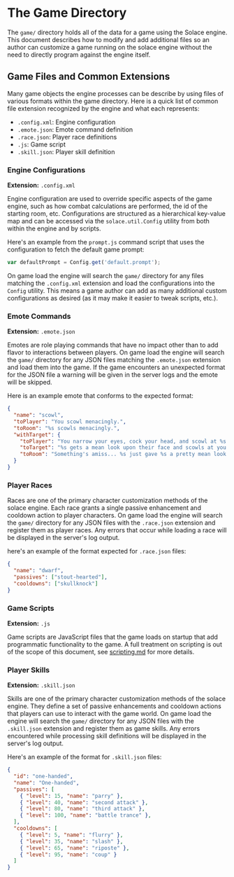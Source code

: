 # The Game Directory

The `game/` directory holds all of the data for a game using the Solace engine. This document describes
how to modify and add additional files so an author can customize a game running on the solace engine
without the need to directly program against the engine itself.

## Game Files and Common Extensions
Many game objects the engine processes can be describe by using files of various formats within the
game directory. Here is a quick list of common file extension recognized by the engine and what each
represents:

- `.config.xml`: Engine configuration
- `.emote.json`: Emote command definition
- `.race.json`: Player race definitions
- `.js`: Game script
- `.skill.json`: Player skill definition


### Engine Configurations

**Extension:** `.config.xml`

Engine configuration are used to override specific aspects of the game engine, such as how combat calculations are
performed, the id of the starting room, etc. Configurations are structured as a hierarchical key-value map and can
be accessed via the `solace.util.Config` utility from both within the engine and by scripts.

Here's an example from the `prompt.js` command script that uses the configuration to fetch the default game prompt:
```js
var defaultPrompt = Config.get('default.prompt');
```

On game load the engine will search the `game/` directory for any files matching the `.config.xml` extension and load
the configurations into the `Config` utility. This means a game author can add as many additional custom configurations
as desired (as it may make it easier to tweak scripts, etc.).

### Emote Commands

**Extension:** `.emote.json`

Emotes are role playing commands that have no impact other than to add flavor to interactions between players.
On game load the engine will search the `game/` directory for any JSON files matching the `.emote.json` extension
and load them into the game. If the game encounters an unexpected format for the JSON file a warning will be
given in the server logs and the emote will be skipped.

Here is an example emote that conforms to the expected format:
```json
{
  "name": "scowl",
  "toPlayer": "You scowl menacingly.",
  "toRoom": "%s scowls menacingly.",
  "withTarget": {
    "toPlayer": "You narrow your eyes, cock your head, and scowl at %s.",
    "toTarget": "%s gets a mean look upon their face and scowls at you.",
    "toRoom": "Something's amiss... %s just gave %s a pretty mean look."
  }
}
```

### Player Races
Races are one of the primary character customization methods of the solace engine. Each race grants a single passive
enhancement and cooldown action to player characters. On game load the engine will search the `game/` directory for any
JSON files with the `.race.json` extension and register them as player races. Any errors that occur while loading a
race will be displayed in the server's log output.

here's an example of the format expected for `.race.json` files:
```json
{
  "name": "dwarf",
  "passives": ["stout-hearted"],
  "cooldowns": ["skullknock"]
}
```

### Game Scripts

**Extension:** `.js`

Game scripts are JavaScript files that the game loads on startup that add programmatic functionality to the game.
A full treatment on scripting is out of the scope of this document, see [scripting.md](./scripting.md) for more
details.

### Player Skills

**Extension:** `.skill.json`

Skills are one of the primary character customization methods of the solace engine. They define a set of passive
enhancements and cooldown actions that players can use to interact with the game world. On game load the engine will
search the `game/` directory for any JSON files with the `.skill.json` extension and register them as game skills.
Any errors encountered while processing skill definitions will be displayed in the server's log output.

Here's an example of the format for `.skill.json` files:
```json
{
  "id": "one-handed",
  "name": "One-handed",
  "passives": [
    { "level": 15, "name": "parry" },
    { "level": 40, "name": "second attack" },
    { "level": 80, "name": "third attack" },
    { "level": 100, "name": "battle trance" },
  ],
  "cooldowns": [
    { "level": 5, "name": "flurry" },
    { "level": 35, "name": "slash" },
    { "level": 65, "name": "riposte" },
    { "level": 95, "name": "coup" }
  ]
}
```


